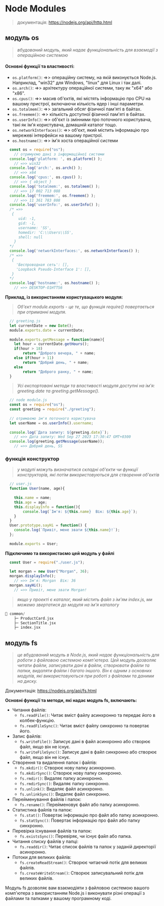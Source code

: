 # Node Modules
> документація: https://nodejs.org/api/http.html



## модуль os
> _вбудований модуль, який надає функціональність для взаємодії з операційною системою_

#### Основні функції та властивості:
+ ``os.platform()``: =>> операційну систему, на якій виконується Node.js. Наприклад, "win32" для Windows, "linux" для Linux і так далі.
+ ``os.arch()``: =>>  архітектуру операційної системи, таку як "x64" або "x86".
+ ``os.cpus()``: =>>  масив об'єктів, які містять інформацію про CPU на вашому пристрої, включаючи кількість ядер і інші параметри.
+ ``os.totalmem()``: =>>  загальний обсяг фізичної пам'яті в байтах.
+ ``os.freemem()``: =>>  кількість доступної фізичної пам'яті в байтах.
+ ``os.userInfo()``: =>>  об'єкт із змінними про поточного користувача, такі як ім'я користувача, домашній каталог тощо.
+ ``os.networkInterfaces()``: =>>  об'єкт, який містить інформацію про мережеві інтерфейси на вашому пристрої.
+ ``os.hostname()``: =>>  ім'я хоста операційної системи


```javascript
  const os = require("os");
    // отримуємо дані з інформаційної системи
  console.log('platform: ', os.platform() );
    // =>> win32
  console.log('arch:', os.arch() );
    // =>> x64
  console.log('cpus:', os.cpus() );
    // =>> { object }
  console.log('totalmem:', os.totalmem() );
    // =>> 17 002 713 088
  console.log('freemem:', os.freemem() );
    // =>> 11 361 783 808
  console.log('userInfo:', os.userInfo() );
  /* =>> 
   {
      uid: -1,
      gid: -1,
      username: 'SS',
      homedir: 'C:\\Users\\SS',
      shell: null
    }  
  */
  console.log('networkInterfaces:', os.networkInterfaces() );
  /* =>> 
   {
	 'Беспроводная сеть': [],
	 'Loopback Pseudo-Interface 1': [],
   }  
  */
  console.log('hostname:', os.hostname() );
    // =>> DESKTOP-O1HTTS6
```

**Приклад, із використанням користувацького модуля:**
> _Об'єкт module.exports - це те, що функція require() повертається при отриманні модуля._

```javascript
  // greeting.js
  let currentDate = new Date();
  module.exports.date = currentDate;
 
  module.exports.getMessage = function(name){
    let hour = currentDate.getHours();
    if(hour > 18)
        return "Доброго вечора, " + name;
    else if(hour > 11)
        return "Добрий день, " + name;
    else
        return "Доброго ранку, " + name;
  }
```

> _Усі експортовані методи та властивості модуля доступні на ім'я: greeting.date та greeting.getMessage()._

```javascript
  // node module.js
  const os = require("os");
  const greeting = require("./greeting");
 
  // отримаємо ім'я поточного користувача
  let userName = os.userInfo().username;
  
  console.log(`Дата запиту: ${greeting.date}`);
    // =>> Дата запиту: Wed Sep 27 2023 17:30:47 GMT+0300
  console.log(greeting.getMessage(userName));
    // =>> Добрий день, SS
```

### функція конструктор
> _у модулі можуть визначатися складні об'єкти чи функції конструкторів, які потім використовуються для створення об'єктів_

```javascript
  // user.js
  function User(name, age){
     
    this.name = name;
    this.age = age;
    this.displayInfo = function(){         
        console.log(`Ім'я: ${this.name}  Вік: ${this.age}`);
    }
  }
  User.prototype.sayHi = function() {
    console.log(`Привіт, мене звати ${this.name}!`);
  };
 
  module.exports = User;
```

**Підключимо та використаємо цей модуль у файлі**

```javascript
  const User = require("./user.js");
 
  let morgan = new User("Morgan", 36);
  morgan.displayInfo();
    // =>> Ім'я: Morgan  Вік: 36
  morgan.sayHi();  
    // =>> Привіт, мене звати Morgan!
```

> _якщо у проекті є каталог, який містить файл з ім'ям index.js, ми можемо звертатися до модуля на ім'я каталогу_
```go
📁 common/      
    ├─ ProductCard.jsx
    ├─ SectionTitle.jsx
    ├─ index.jsx 
```


## модуль fs
> _це вбудований модуль в Node.js, який надає функціональність для роботи з файловою системою комп'ютера. Цей модуль дозволяє читати файли, записувати дані в файли, створювати файли та папки, видаляти файли і багато іншого. Він є одним з основних модулів, які використовуються при роботі з файлами та даними на диску._

Документація: https://nodejs.org/api/fs.html

**Основні функції та методи, які надає модуль fs, включають:**
+ Читання файлів:
  - ``fs.readFile()``: Читає вміст файлу асинхронно та передає його в колбек-функцію.
  - ``fs.readFileSync()``: Читає вміст файлу синхронно та повертає його.
+ Запис файлів:
  - ``fs.writeFile()``: Записує дані в файл асинхронно або створює файл, якщо він не існує.
  - ``fs.writeFileSync()``: Записує дані в файл синхронно або створює файл, якщо він не існує.
+ Створення та видалення папок і файлів:
  - ``fs.mkdir()``: Створює нову папку асинхронно.
  - ``fs.mkdirSync()``: Створює нову папку синхронно.
  - ``fs.rmdir()``: Видаляє папку асинхронно.
  - ``fs.rmdirSync()``: Видаляє папку синхронно.
  - ``fs.unlink()``: Видаляє файл асинхронно.
  - ``fs.unlinkSync()``: Видаляє файл синхронно.
+ Перейменування файлів і папок:
  - ``fs.rename()``: Перейменовує файл або папку асинхронно.
+ Статистика файлів та папок:
  - ``fs.stat()``: Повертає інформацію про файл або папку асинхронно.
  - ``fs.statSync()``: Повертає інформацію про файл або папку синхронно.
+ Перевірка існування файлів та папок:
  - ``fs.existsSync()``: Перевіряє, чи існує файл або папка.
+ Читання списку файлів у папці:
  - ``fs.readdir()``: Читає список файлів та папок у заданій директорії асинхронно.
+ Потоки для великих файлів:
  - ``fs.createReadStream()``: Створює читаєчий потік для великих файлів.
  - ``fs.createWriteStream()``: Створює записувальний потік для великих файлів.

Модуль fs дозволяє вам взаємодіяти з файловою системою вашого комп'ютера з використанням Node.js і виконувати різні операції з файлами та папками у вашому програмному коді.









